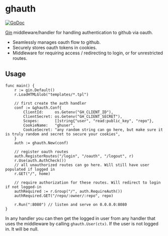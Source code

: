 # ghauth

[![GoDoc](https://godoc.org/github.com/captncraig/ghauth?status.svg)](http://godoc.org/github.com/captncraig/ghauth)


[Gin](https://github.com/gin-gonic/gin) middleware/handler for handling authentication to github via oauth.

- Seamlessly manages oauth flow to github.
- Securely stores oauth tokens in cookies.
- Middleware for requiring access / redirecting to login, or for unrestricted routes.

## Usage

```
func main() {
	r := gin.Default()
	r.LoadHTMLGlob("templates/*.tpl")

	// first create the auth handler
	conf := &ghauth.Conf{
		ClientId:     os.Getenv("GH_CLIENT_ID"),
		ClientSecret: os.Getenv("GH_CLIENT_SECRET"),
		Scopes:       []string{"user", "read:public_key", "repo"},
		CookieName:   "ghuser",
		CookieSecret: "any random string can go here, but make sure it is truly random and secret to secure your cookies",
	}
	auth := ghauth.New(conf)

	// register oauth routes
	auth.RegisterRoutes("/login", "/oauth", "/logout", r)
	r.Use(auth.AuthCheck())
	// all unauthorized routes can go here. Will still have user populated if logged in
	r.GET("/", home)

	// require authorization for these routes. Will redirect to login if not logged-in
	authRequired := r.Group("/", auth.RequireAuth())
	authRequired.GET("/repo/:owner/:repo", repo)

	r.Run(":8080") // listen and serve on 0.0.0.0:8080
}
```

In any handler you can then get the logged in user from any handler that uses the middleware by calling `ghauth.User(ctx)`. If the user is not logged in. It will be null.

